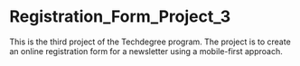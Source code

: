 # Registration_Form_Project_3
This is the third project of the Techdegree program. The project is to create an online registration form for a newsletter using a mobile-first approach.
